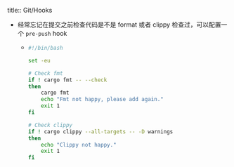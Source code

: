 title:: Git/Hooks

- 经常忘记在提交之前检查代码是不是 format 或者 clippy 检查过，可以配置一个 `pre-push` hook
	- ```bash
	  #!/bin/bash
	  
	  set -eu
	  
	  # Check fmt
	  if ! cargo fmt -- --check
	  then
	      cargo fmt
	      echo "Fmt not happy, please add again."
	      exit 1
	  fi
	  
	  # Check clippy
	  if ! cargo clippy --all-targets -- -D warnings
	  then
	      echo "Clippy not happy."
	      exit 1
	  fi
	  ```